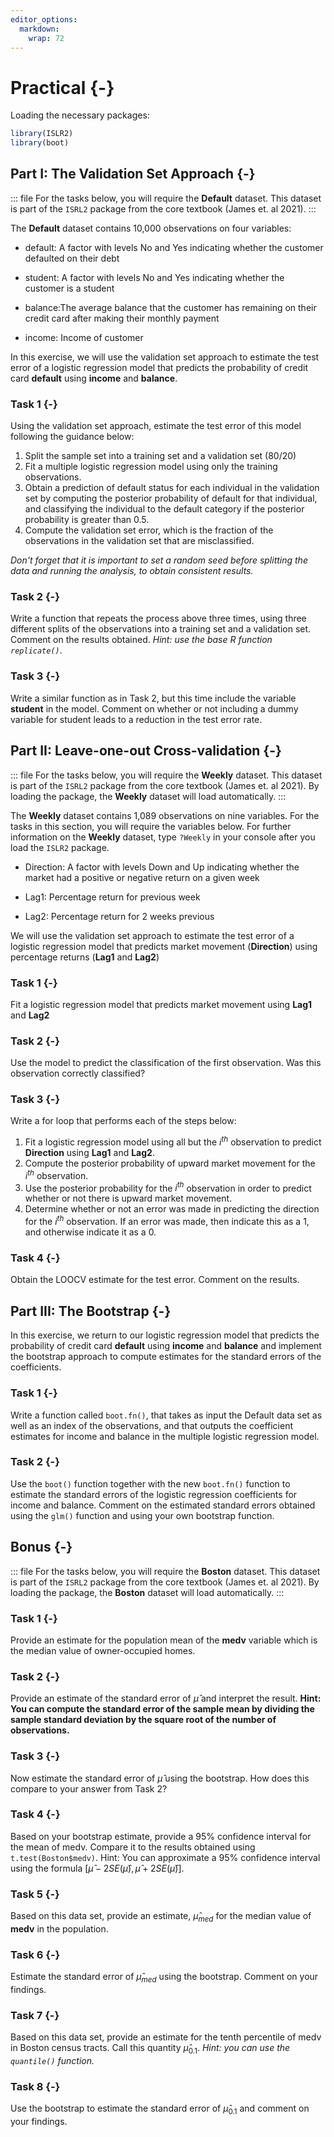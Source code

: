 ```yaml
---
editor_options:
  markdown:
    wrap: 72
---
```


# Practical {-}

Loading the necessary packages: 


```r
library(ISLR2)
library(boot)
```

## Part I: The Validation Set Approach {-}

::: file
For the tasks below, you will require the **Default** dataset. This dataset is part of the `ISRL2` package from the core textbook (James et. al 2021).
:::

The **Default** dataset contains 10,000 observations on four variables:   

- default: A factor with levels No and Yes indicating whether the customer defaulted on their debt  

- student: A factor with levels No and Yes indicating whether the customer is a student  

- balance:The average balance that the customer has remaining on their credit card after making their monthly payment  

- income: Income of customer   

In this exercise, we will use the validation set approach to estimate the test error of a logistic regression model that predicts the probability of credit card **default** using **income** and **balance**. 

### Task 1 {-}

Using the validation set approach, estimate the test error of this model following the guidance below: 

1. Split the sample set into a training set and a validation set (80/20)  
2. Fit a multiple logistic regression model using only the training observations.   
3. Obtain a prediction of default status for each individual in the validation set by computing the posterior probability of default for that individual, and classifying the individual to the default category if the posterior probability is greater than 0.5.  
4. Compute the validation set error, which is the fraction of the observations in the validation set that are misclassified.

*Don't forget that it is important to set a random seed before splitting the data and running the analysis, to obtain consistent results.*

### Task 2 {-}

Write a function that repeats the process above three times, using three different splits of the observations into a training set and a validation set. Comment on the results obtained. *Hint: use the base R function `replicate()`*.

### Task 3 {-}

Write a similar function as in Task 2, but this time include the variable **student** in the model. Comment on whether or not including a dummy variable for student leads to a reduction in the test error rate.

## Part II: Leave-one-out Cross-validation {-}

::: file
For the tasks below, you will require the **Weekly** dataset. This dataset is part of the `ISRL2` package from the core textbook (James et. al 2021). By loading the package, the **Weekly** dataset will load automatically. 
:::

The **Weekly** dataset contains 1,089 observations on nine variables. For the tasks in this section, you will require the variables below. For further information on the **Weekly** dataset, type `?Weekly` in your console after you load the `ISLR2` package.   

- Direction: A factor with levels Down and Up indicating whether the market had a positive or negative return on a given week  

- Lag1: Percentage return for previous week  

- Lag2: Percentage return for 2 weeks previous   

We will use the validation set approach to estimate the test error of a logistic regression model that predicts market movement (**Direction**) using percentage returns (**Lag1** and **Lag2**)

### Task 1 {-}

Fit a logistic regression model that predicts market movement using **Lag1** and **Lag2**

### Task 2 {-}

Use the model to predict the classification of the first observation. Was this observation correctly classified?
 
### Task 3 {-}

Write a for loop that performs each of the steps below: 

1. Fit a logistic regression model using all but the $i^{th}$ observation to predict **Direction** using **Lag1** and **Lag2**. 
2. Compute the posterior probability of upward market movement for the $i^{th}$ observation.
3. Use the posterior probability for the $i^{th}$ observation in order to predict whether or not there is upward market movement.
4. Determine whether or not an error was made in predicting the direction for the $i^{th}$ observation. If an error was made, then indicate this as a 1, and otherwise indicate it as a 0.


### Task 4 {-}

Obtain the LOOCV estimate for the test error. Comment on the results.

## Part III: The Bootstrap {-}

In this exercise, we return to our logistic regression model that predicts the probability of credit card **default** using **income** and **balance** and implement the bootstrap approach to compute estimates for the standard errors of the coefficients. 

### Task 1 {-}

Write a function called `boot.fn()`, that takes as input the Default data set as well as an index of the observations, and that outputs the coefficient estimates for income and balance in the multiple logistic regression model.


### Task 2 {-}

Use the `boot()` function together with the new `boot.fn()` function to estimate the standard errors of the logistic regression coefficients for income and balance. Comment on the estimated standard errors obtained using the `glm()` function and using your own bootstrap function.

## Bonus {-}

::: file
For the tasks below, you will require the **Boston** dataset. This dataset is part of the `ISRL2` package from the core textbook (James et. al 2021). By loading the package, the **Boston** dataset will load automatically. 
:::

### Task 1 {-}

Provide an estimate for the population mean of the **medv** variable which is the median value of owner-occupied homes. 

### Task 2 {-}

Provide an estimate of the standard error of  $\hat{\mu}$ and interpret the result. **Hint: You can compute the standard error of the sample mean by dividing the sample standard deviation by the square root of the number of observations.**
 
### Task 3 {-}

Now estimate the standard error of  $\hat{\mu}$ using the bootstrap. How does this compare to your answer from Task 2?

### Task 4 {-}

Based on your bootstrap estimate, provide a 95% confidence interval for the mean of medv. Compare it to the results obtained using `t.test(Boston$medv)`. Hint: You can approximate a 95% confidence interval using the formula  $[\hat{\mu}−2SE(\hat{\mu}),\hat{\mu} + 2SE(\hat{\mu})]$. 

### Task 5 {-}

Based on this data set, provide an estimate,  $\hat{\mu}_{med}$ for the median value of **medv** in the population.
 
### Task 6 {-}

Estimate the standard error of $\hat{\mu}_{med}$ using the bootstrap. Comment on your findings.
 
### Task 7 {-}

Based on this data set, provide an estimate for the tenth percentile of medv in Boston census tracts. Call this quantity  $\hat{\mu}_{0.1}$. *Hint: you can use the `quantile()` function.*
 
### Task 8 {-}

Use the bootstrap to estimate the standard error of  $\hat{\mu}_{0.1}$ and comment on your findings.
